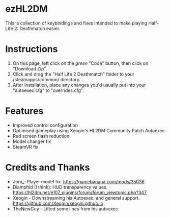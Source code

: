 # ezHL2DM
This is collection of keybindings and fixes intended to make playing Half-Life 2: Deathmatch easier.

# Instructions
1. On this page, left click on the *green* "Code" button, then click on "Download Zip".
2. Click and drag the "Half Life 2 Deathmatch" folder to your <steam library folder>/steamapps/common/ directory.
3. After installation, place any changes you'd usually put into your "autoexec.cfg" to "overrides.cfg".

# Features
* Improved control configuration
* Optimised gameplay using Xeogin's HL2DM Community Patch Autoexec
* Red screen flash reduction
* Model changer fix
* SteamVR fix

# Credits and Thanks
* Jora_: Player model fix. https://gamebanana.com/mods/35036
* Diamphid (I think): HUD transparency values. https://hl2dm.net/e107_plugins/forum/forum_viewtopic.php?347
* Xeogin - Downstreaming his Autoexec, and general support. https://github.com/Xeogin/xeogin.github.io
* TheNewGuy - Lifted some lines from his autoexec
